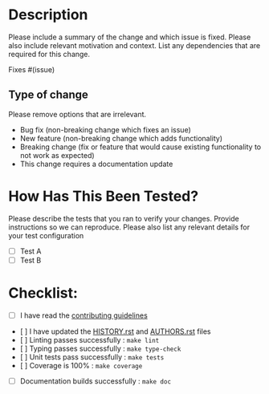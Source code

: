 # Description

Please include a summary of the change and which issue is fixed. Please also include relevant motivation and context. List any dependencies that are required for this change.

Fixes #(issue)

## Type of change

Please remove options that are irrelevant.

- Bug fix (non-breaking change which fixes an issue)
- New feature (non-breaking change which adds functionality)
- Breaking change (fix or feature that would cause existing functionality to not work as expected)
- This change requires a documentation update

# How Has This Been Tested?

Please describe the tests that you ran to verify your changes. Provide instructions so we can reproduce. Please also list any relevant details for your test configuration

- [ ] Test A
- [ ] Test B

# Checklist:

- [ ] I have read the [contributing guidelines](https://github.com/simai-ml/MAPIE/blob/master/CONTRIBUTING.rst)
- [ ] I have updated the [HISTORY.rst](https://github.com/simai-ml/MAPIE/blob/master/HISTORY.rst) and [AUTHORS.rst](https://github.com/simai-ml/MAPIE/blob/master/AUTHORS.rst) files
- [ ] Linting passes successfully : `make lint`
- [ ] Typing passes successfully : `make type-check`
- [ ] Unit tests pass successfully : `make tests`
- [ ] Coverage is 100% : `make coverage`
- [ ] Documentation builds successfully : `make doc`